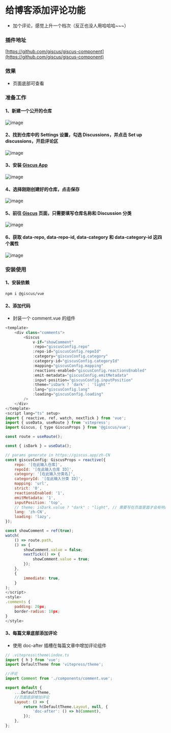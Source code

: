 # 给博客添加评论功能

- 加个评论，感觉上升一个档次（反正也没人用哈哈哈~~~）

### 插件地址

[https://github.com/giscus/giscus-component](https://github.com/giscus/giscus-component)

### 效果

- 页面底部可查看

### 准备工作

#### 1、新建一个公开的仓库

![image](https://github.com/squid-Xu/picx-images-hosting/raw/master/20240731/image.7egoidvoeh.webp)

#### 2、找到仓库中的 Settings 设置，勾选 Discussions，并点击 Set up discussions，开启评论区

![image](https://github.com/squid-Xu/picx-images-hosting/raw/master/20240731/image.4uau5qz912.webp)

#### 3、安装 [Giscus App](https://github.com/apps/giscus)

![image](https://github.com/squid-Xu/picx-images-hosting/raw/master/20240731/image.175ai862qw.webp)

#### 4、选择刚刚创建好的仓库，点击保存

![image](https://github.com/squid-Xu/picx-images-hosting/raw/master/20240731/image.8kzzqztwvn.webp)

#### 5、前往 [Giscus](https://giscus.app/zh-CN) 页面，只需要填写仓库名称和 Discussion 分类

![image](https://github.com/squid-Xu/picx-images-hosting/raw/master/20240731/image.8kzzqzyvqp.webp)

#### 6、获取 data-repo, data-repo-id, data-category 和 data-category-id 这四个属性

![image](https://github.com/squid-Xu/picx-images-hosting/raw/master/20240731/image.92q1fl272n.webp)

### 安装使用

#### 1、安装依赖

```sh
npm i @giscus/vue
```

#### 2、添加代码

- 封装一个 comment.vue 的组件

```js
<template>
	<div class="comments">
		<Giscus
			v-if="showComment"
			:repo="giscusConfig.repo"
			:repo-id="giscusConfig.repoId"
			:category="giscusConfig.category"
			:category-id="giscusConfig.categoryId"
			:mapping="giscusConfig.mapping"
			:reactions-enabled="giscusConfig.reactionsEnabled"
			:emit-metadata="giscusConfig.emitMetadata"
			:input-position="giscusConfig.inputPosition"
			:theme="isDark ? 'dark' : 'light'"
			:lang="giscusConfig.lang"
			:loading="giscusConfig.loading"
		/>
	</div>
</template>
<script lang="ts" setup>
import { reactive, ref, watch, nextTick } from 'vue';
import { useData, useRoute } from 'vitepress';
import Giscus, { type GiscusProps } from '@giscus/vue';

const route = useRoute();

const { isDark } = useData();

// params generate in https://giscus.app/zh-CN
const giscusConfig: GiscusProps = reactive({
	repo: '[在此输入仓库]',
	repoId: '[在此输入仓库 ID]',
	category: '[在此输入分类名]',
	categoryId: '[在此输入分类 ID]',
	mapping: 'url',
	strict: '0',
	reactionsEnabled: '1',
	emitMetadata: '1',
	inputPosition: 'top',
	// theme: isDark.value ? "dark" : "light", // 需要写在页面里面才会有响应式
	lang: 'zh-CN',
	loading: 'lazy',
});

const showComment = ref(true);
watch(
	() => route.path,
	() => {
		showComment.value = false;
		nextTick(() => {
			showComment.value = true;
		});
	},
	{
		immediate: true,
	}
);
</script>
<style>
.comments {
	padding: 20px;
	border-radius: 10px;
}
</style>

```

#### 3、每篇文章底部添加评论

- 使用 doc-after 插槽在每篇文章中增加评论组件

```js
// .vitepress\theme\index.ts
import { h } from 'vue';
import DefaultTheme from 'vitepress/theme';

//评论
import Comment from './components/comment.vue';

export default {
	...DefaultTheme,
	//页面底部增加评论
	Layout: () => {
		return h(DefaultTheme.Layout, null, {
			'doc-after': () => h(Comment),
		});
	},
};

```